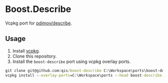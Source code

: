 # Boost.Describe
Vcpkg port for [pdimov/describe](https://github.com/pdimov/describe).

## Usage
1. Install [vcpkg](https://github.com/microsoft/vcpkg).
2. Clone this repository.
3. Install the `boost-describe` port using vcpkg overlay ports.

```cmd
git clone git@github.com:qis/boost-describe C:\Workspace\ports\boost-describe
vcpkg install --overlay-ports=C:\Workspace\ports --head boost-describe
```
